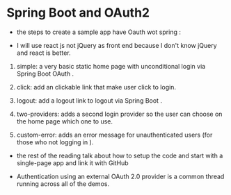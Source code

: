 # Spring Boot and OAuth2

- the steps to create a sample app have Oauth wot spring :

- I will use react js not jQuery as front end because I don't know jQuery and react is better.

1. simple: a very basic static home page with unconditional login via Spring Boot OAuth .

2. click: add an clickable link that make user click to login.

3. logout: add a logout link to logout via Spring Boot .

4. two-providers: adds a second login provider so the user can choose on the home page which one to use.

5. custom-error: adds an error message for unauthenticated users (for those who not logging in ).

- the rest of the reading talk about  how to setup the code and start with a single-page app and link it with GitHub

- Authentication using an external OAuth 2.0 provider is a common thread running across all of the demos.
